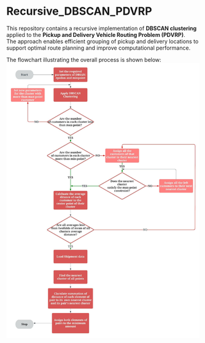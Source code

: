 # Recursive_DBSCAN_PDVRP

This repository contains a recursive implementation of **DBSCAN clustering** applied to the **Pickup and Delivery Vehicle Routing Problem (PDVRP)**.  
The approach enables efficient grouping of pickup and delivery locations to support optimal route planning and improve computational performance.  

The flowchart illustrating the overall process is shown below:  
![Flowchart](images/DBSCAN_PDP.png)


